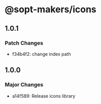 # @sopt-makers/icons

## 1.0.1

### Patch Changes

- f34b4f2: change index path

## 1.0.0

### Major Changes

- a14f589: Release icons library
